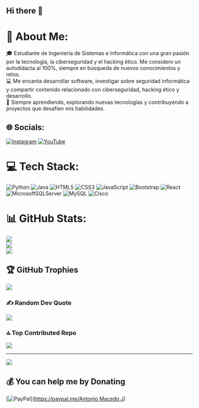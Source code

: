 ## Hi there 👋
# 💫 About Me:
🎓 Estudiante de Ingeniería de Sistemas e Informática con una gran pasión por la tecnología, la ciberseguridad y el hacking ético. Me considero un autodidacta al 100%, siempre en búsqueda de nuevos conocimientos y retos.<br>
💻 Me encanta desarrollar software, investigar sobre seguridad informática y compartir contenido relacionado con ciberseguridad, hacking ético y desarrollo.<br>
🚀 Siempre aprendiendo, explorando nuevas tecnologías y contribuyendo a proyectos que desafíen mis habilidades.


## 🌐 Socials:
[![Instagram](https://img.shields.io/badge/Instagram-%23E4405F.svg?logo=Instagram&logoColor=white)](https://instagram.com/https://www.instagram.com/blackcodings/) [![YouTube](https://img.shields.io/badge/YouTube-%23FF0000.svg?logo=YouTube&logoColor=white)](https://youtube.com/@https://www.youtube.com/@seguridadigital)

# 💻 Tech Stack:
![Python](https://img.shields.io/badge/python-3670A0?style=for-the-badge&logo=python&logoColor=ffdd54) ![Java](https://img.shields.io/badge/java-%23ED8B00.svg?style=for-the-badge&logo=openjdk&logoColor=white) ![HTML5](https://img.shields.io/badge/html5-%23E34F26.svg?style=for-the-badge&logo=html5&logoColor=white) ![CSS3](https://img.shields.io/badge/css3-%231572B6.svg?style=for-the-badge&logo=css3&logoColor=white) ![JavaScript](https://img.shields.io/badge/javascript-%23323330.svg?style=for-the-badge&logo=javascript&logoColor=%23F7DF1E) ![Bootstrap](https://img.shields.io/badge/bootstrap-%238511FA.svg?style=for-the-badge&logo=bootstrap&logoColor=white) ![React](https://img.shields.io/badge/react-%2320232a.svg?style=for-the-badge&logo=react&logoColor=%2361DAFB) ![MicrosoftSQLServer](https://img.shields.io/badge/Microsoft%20SQL%20Server-CC2927?style=for-the-badge&logo=microsoft%20sql%20server&logoColor=white) ![MySQL](https://img.shields.io/badge/mysql-4479A1.svg?style=for-the-badge&logo=mysql&logoColor=white) ![Cisco](https://img.shields.io/badge/cisco-%23049fd9.svg?style=for-the-badge&logo=cisco&logoColor=black)
# 📊 GitHub Stats:
![](https://github-readme-stats.vercel.app/api?username=BlackCod3&theme=dark&hide_border=false&include_all_commits=false&count_private=false)<br/>
![](https://github-readme-streak-stats.herokuapp.com/?user=BlackCod3&theme=dark&hide_border=false)<br/>
![](https://github-readme-stats.vercel.app/api/top-langs/?username=BlackCod3&theme=dark&hide_border=false&include_all_commits=false&count_private=false&layout=compact)

## 🏆 GitHub Trophies
![](https://github-profile-trophy.vercel.app/?username=BlackCod3&theme=radical&no-frame=false&no-bg=true&margin-w=4)

### ✍️ Random Dev Quote
![](https://quotes-github-readme.vercel.app/api?type=horizontal&theme=radical)

### 🔝 Top Contributed Repo
![](https://github-contributor-stats.vercel.app/api?username=BlackCod3&limit=5&theme=dark&combine_all_yearly_contributions=true)

---
[![](https://visitcount.itsvg.in/api?id=BlackCod3&icon=0&color=7)](https://visitcount.itsvg.in)

  ## 💰 You can help me by Donating
  [![PayPal](https://img.shields.io/badge/PayPal-00457C?style=for-the-badge&logo=paypal&logoColor=white)]([https://paypal.me/Antonio Macedo J](https://www.paypal.com/ncp/payment/LMAU8E3454G9L)) 

  
<!-- Proudly created with GPRM ( https://gprm.itsvg.in ) -->

